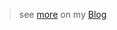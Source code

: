 > see [more](https://jrrwll.github.io/blog/2020/12/17/apidoc-generator-api%E6%96%87%E6%A1%A3%E7%94%9F%E6%88%90%E5%99%A8%E7%AE%80%E4%BB%8B/) on my [Blog](https://jrrwll.github.io/)